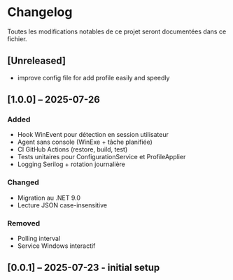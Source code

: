 # Changelog

Toutes les modifications notables de ce projet seront documentées dans ce fichier.

## [Unreleased]

- improve config file for add profile easily and speedly

## [1.0.0] – 2025-07-26

### Added

- Hook WinEvent pour détection en session utilisateur
- Agent sans console (WinExe + tâche planifiée)
- CI GitHub Actions (restore, build, test)
- Tests unitaires pour ConfigurationService et ProfileApplier
- Logging Serilog + rotation journalière

### Changed

- Migration au .NET 9.0  
- Lecture JSON case-insensitive

### Removed

- Polling interval
- Service Windows interactif

## [0.0.1] – 2025-07-23 - initial setup
